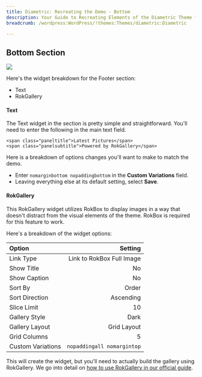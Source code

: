 ```yaml
---
title: Diametric: Recreating the Demo - Bottom
description: Your Guide to Recreating Elements of the Diametric Theme for WordPress
breadcrumb: /wordpress:WordPress/!themes:Themes/diametric:Diametric

---
```


Bottom Section
-----
![][demo1]

Here's the widget breakdown for the Footer section:

* Text
* RokGallery

#### Text
The Text widget in the section is pretty simple and straightforward. You'll need to enter the following in the main text field.

~~~
<span class="paneltitle">Latest Pictures</span>
<span class="panelsubtitle">Powered by RokGallery</span>
~~~

Here is a breakdown of options changes you'll want to make to match the demo.

* Enter `nomarginbottom nopaddingbottom` in the **Custom Variations** field.
* Leaving everything else at its default setting, select **Save**.

#### RokGallery
This RokGallery widget utilizes RokBox to display images in a way that doesn't distract from the visual elements of the theme. RokBox is required for this feature to work.

Here's a breakdown of the widget options: 

| Option            |                    Setting |  
| :---------------- | -------------------------: |  
| Link Type         |  Link to RokBox Full Image |  
| Show Title        |                         No |  
| Show Caption      |                         No |  
| Sort By           |                      Order |  
| Sort Direction    |                  Ascending |  
| Slice Limit       |                         10 |  
| Gallery Style     |                       Dark |  
| Gallery Layout    |                Grid Layout |  
| Grid Columns      |                          5 |  
| Custom Variations | `nopaddingall nomargintop` |  

This will create the widget, but you'll need to actually build the gallery using RokGallery. We go into detail on [how to use RokGallery in our official guide][rokgallery].

[demo1]: assets/demo_5.jpeg
[rokgallery]: ../../plugins/rokgallery
